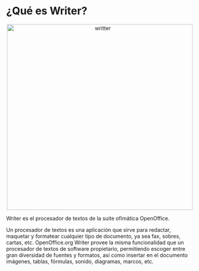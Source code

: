 # ¿Qué es Writer?

<div align="center">
    <img width="500" src="../images/writter.png" alt="writter">
</div>

Writer es el procesador de textos de la suite ofimática OpenOffice.

Un procesador de textos es una aplicación que sirve para redactar, maquetar y formatear cualquier tipo de documento, ya sea fax, sobres, cartas, etc. OpenOffice.org Writer provee la misma funcionalidad que un procesador de textos de software propietario, permitiendo escoger entre gran diversidad de fuentes y formatos, así como insertar en el documento imágenes, tablas, fórmulas, sonido, diagramas, marcos, etc.